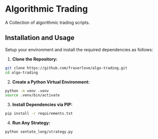 # Algorithmic Trading
A Collection of algorithmic trading scripts.

## Installation and Usage
Setup your environment and install the required dependencies as follows:

1. **Clone the Repository:**
```bash
git clone https://github.com/fraserlove/algo-trading.git
cd algo-trading
```

2. **Create a Python Virtual Environment:**
```bash
python -m venv .venv
source .venv/bin/activate
```

3. **Install Dependencies via PIP:**

```bash
pip install -r requirements.txt
```

4. **Run Any Strategy:**
``` bash
python sentate_long/strategy.py
```
